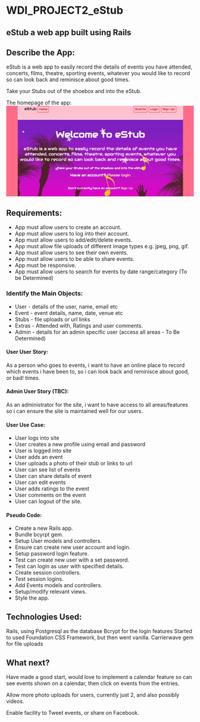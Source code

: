 # WDI_PROJECT2_eStub

## eStub a web app built using Rails

## Describe the App:
eStub is a web app to easily record the details of events you have attended, concerts, films, theatre, sporting events, whatever you would like to record so can look back and reminisce about good times.  

Take your Stubs out of the shoebox and into the eStub.

The homepage of the app: 
<img src="./eStub_app/app/assets/images/eStub_HomePage.jpg">

## Requirements:

* App must allow users to create an account.
* App must allow users to log into their account.
* App must allow users to add/edit/delete events.
* App must allow file uploads of different image types e.g. jpeg, png, gif.
* App must allow users to see their own events.
* App must allow users to be able to share events.
* App must be responsive.
* App must allow users to search for events by date range/category (To be Determined)

### Identify the Main Objects:

* User - details of the user, name, email etc
* Event - event details, name, date, venue etc
* Stubs - file uploads or url links
* Extras - Attended with, Ratings and user comments.
* Admin - details for an admin specific user (access all areas - To Be Determined)

#### User User Story:

As a person who goes to events, i want to have an online place to record which events i have been to, so i can look back and reminisce about good, or bad! times.

#### Admin User Story (TBC):

As an administrator for the site, i want to have access to all areas/features so i can ensure the site is maintained well for our users.

#### User Use Case:

* User logs into site
* User creates a new profile using email and password
* User is logged into site
* User adds an event
* User uploads a photo of their stub or links to url
* User can see list of events
* User can share details of event
* User can edit events
* User adds ratings to the event
* User comments on the event
* User can logout of the site.

#### Pseudo Code:

* Create a new Rails app.
* Bundle bcyrpt gem.
* Setup User models and controllers.
* Ensure can create new user account and login.
* Setup password login feature.
* Test can create new user with a set password.
* Test can login as user with specified details.
* Create session controllers.
* Test session logins.
* Add Events models and controllers.
* Setup/modify relevant views.
* Style the app.

## Technologies Used:

Rails, using Postgresql as the database
Bcrypt for the login features
Started to used Foundation CSS Framework, but then went vanilla.
Carrierwave gem for file uploads

## What next?

Have made a good start, would love to implement a calendar feature so can see events shown on a calendar, then click on events from the entries.

Allow more photo uploads for users, currently just 2, and also possibly videos.

Enable facility to Tweet events, or share on Facebook.






